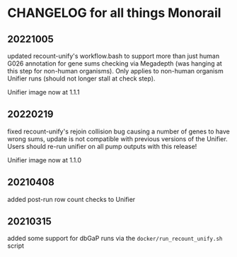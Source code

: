 # CHANGELOG for all things Monorail

## 20221005
updated recount-unify's workflow.bash to support more than just human G026 annotation for gene sums checking via Megadepth
(was hanging at this step for non-human organisms). Only applies to non-human organism Unifier runs (should not longer stall at check step).

Unifier image now at 1.1.1

## 20220219
fixed recount-unify's rejoin collision bug causing a number of genes to have wrong sums, update is not compatible with previous versions of the Unifier. Users should re-run unifier on all pump outputs with this release!

Unifier image now at 1.1.0

## 20210408
added post-run row count checks to Unifier

## 20210315
added some support for dbGaP runs via the `docker/run_recount_unify.sh` script
